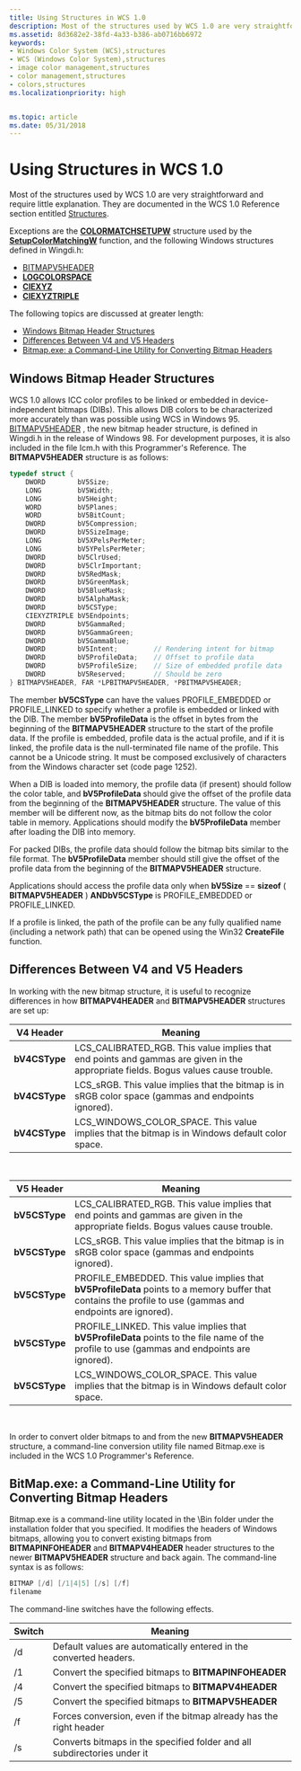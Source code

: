 ```yaml
---
title: Using Structures in WCS 1.0
description: Most of the structures used by WCS 1.0 are very straightforward and require little explanation. They are documented in the WCS 1.0 Reference section entitled Structures.
ms.assetid: 8d3682e2-38fd-4a33-b386-ab0716bb6972
keywords:
- Windows Color System (WCS),structures
- WCS (Windows Color System),structures
- image color management,structures
- color management,structures
- colors,structures
ms.localizationpriority: high


ms.topic: article
ms.date: 05/31/2018
---
```


# Using Structures in WCS 1.0

Most of the structures used by WCS 1.0 are very straightforward and require little explanation. They are documented in the WCS 1.0 Reference section entitled [Structures](structures.md).

Exceptions are the [**COLORMATCHSETUPW**](/windows/win32/api/icm/ns-icm-colormatchsetupw) structure used by the [**SetupColorMatchingW**](/windows/win32/api/icm/nf-icm-setupcolormatchingw) function, and the following Windows structures defined in Wingdi.h:

-   [BITMAPV5HEADER](#windows-bitmap-header-structures)
-   [**LOGCOLORSPACE**](/windows/desktop/api/Wingdi/ns-wingdi-taglogcolorspacea)
-   [**CIEXYZ**](/windows/desktop/api/Wingdi/ns-wingdi-tagciexyz)
-   [**CIEXYZTRIPLE**](/windows/desktop/api/Wingdi/ns-wingdi-tagicexyztriple)

The following topics are discussed at greater length:

-   [Windows Bitmap Header Structures](#windows-bitmap-header-structures)
-   [Differences Between V4 and V5 Headers](#differences-between-v4-and-v5-headers)
-   [Bitmap.exe: a Command-Line Utility for Converting Bitmap Headers](#bitmap-exe-a-command-line-utility-for-converting-bitmap-headers)

## Windows Bitmap Header Structures

WCS 1.0 allows ICC color profiles to be linked or embedded in device-independent bitmaps (DIBs). This allows DIB colors to be characterized more accurately than was possible using WCS in Windows 95. [BITMAPV5HEADER](/windows/win32/api/wingdi/ns-wingdi-bitmapv5header) , the new bitmap header structure, is defined in Wingdi.h in the release of Windows 98. For development purposes, it is also included in the file Icm.h with this Programmer's Reference. The **BITMAPV5HEADER** structure is as follows:


```C++
typedef struct {
    DWORD        bV5Size;
    LONG         bV5Width;
    LONG         bV5Height;
    WORD         bV5Planes;
    WORD         bV5BitCount;
    DWORD        bV5Compression;
    DWORD        bV5SizeImage;
    LONG         bV5XPelsPerMeter;
    LONG         bV5YPelsPerMeter;
    DWORD        bV5ClrUsed;
    DWORD        bV5ClrImportant;
    DWORD        bV5RedMask;
    DWORD        bV5GreenMask;
    DWORD        bV5BlueMask;
    DWORD        bV5AlphaMask;
    DWORD        bV5CSType;
    CIEXYZTRIPLE bV5Endpoints;
    DWORD        bV5GammaRed;
    DWORD        bV5GammaGreen;
    DWORD        bV5GammaBlue;
    DWORD        bV5Intent;         // Rendering intent for bitmap 
    DWORD        bV5ProfileData;    // Offset to profile data 
    DWORD        bV5ProfileSize;    // Size of embedded profile data 
    DWORD        bV5Reserved;       // Should be zero 
} BITMAPV5HEADER, FAR *LPBITMAPV5HEADER, *PBITMAPV5HEADER;
```



The member **bV5CSType** can have the values PROFILE\_EMBEDDED or PROFILE\_LINKED to specify whether a profile is embedded or linked with the DIB. The member **bV5ProfileData** is the offset in bytes from the beginning of the **BITMAPV5HEADER** structure to the start of the profile data. If the profile is embedded, profile data is the actual profile, and if it is linked, the profile data is the null-terminated file name of the profile. This cannot be a Unicode string. It must be composed exclusively of characters from the Windows character set (code page 1252).

When a DIB is loaded into memory, the profile data (if present) should follow the color table, and **bV5ProfileData** should give the offset of the profile data from the beginning of the **BITMAPV5HEADER** structure. The value of this member will be different now, as the bitmap bits do not follow the color table in memory. Applications should modify the **bV5ProfileData** member after loading the DIB into memory.

For packed DIBs, the profile data should follow the bitmap bits similar to the file format. The **bV5ProfileData** member should still give the offset of the profile data from the beginning of the **BITMAPV5HEADER** structure.

Applications should access the profile data only when **bV5Size** == **sizeof** ( **BITMAPV5HEADER** ) **ANDbV5CSType** is PROFILE\_EMBEDDED or PROFILE\_LINKED.

If a profile is linked, the path of the profile can be any fully qualified name (including a network path) that can be opened using the Win32 **CreateFile** function.

## Differences Between V4 and V5 Headers

In working with the new bitmap structure, it is useful to recognize differences in how **BITMAPV4HEADER** and **BITMAPV5HEADER** structures are set up:



| V4 Header     | Meaning                                                                                                                              |
|---------------|--------------------------------------------------------------------------------------------------------------------------------------|
| **bV4CSType** | LCS\_CALIBRATED\_RGB. This value implies that end points and gammas are given in the appropriate fields. Bogus values cause trouble. |
| **bV4CSType** | LCS\_sRGB. This value implies that the bitmap is in sRGB color space (gammas and endpoints ignored).                                 |
| **bV4CSType** | LCS\_WINDOWS\_COLOR\_SPACE. This value implies that the bitmap is in Windows default color space.                                    |



 



| V5 Header     | Meaning                                                                                                                                                      |
|---------------|--------------------------------------------------------------------------------------------------------------------------------------------------------------|
| **bV5CSType** | LCS\_CALIBRATED\_RGB. This value implies that end points and gammas are given in the appropriate fields. Bogus values cause trouble.                         |
| **bV5CSType** | LCS\_sRGB. This value implies that the bitmap is in sRGB color space (gammas and endpoints ignored).                                                         |
| **bV5CSType** | PROFILE\_EMBEDDED. This value implies that **bV5ProfileData** points to a memory buffer that contains the profile to use (gammas and endpoints are ignored). |
| **bV5CSType** | PROFILE\_LINKED. This value implies that **bV5ProfileData** points to the file name of the profile to use (gammas and endpoints are ignored).                |
| **bV5CSType** | LCS\_WINDOWS\_COLOR\_SPACE. This value implies that the bitmap is in Windows default color space.                                                            |



 

In order to convert older bitmaps to and from the new **BITMAPV5HEADER** structure, a command-line conversion utility file named Bitmap.exe is included in the WCS 1.0 Programmer's Reference.

## BitMap.exe: a Command-Line Utility for Converting Bitmap Headers

Bitmap.exe is a command-line utility located in the \\Bin folder under the installation folder that you specified. It modifies the headers of Windows bitmaps, allowing you to convert existing bitmaps from **BITMAPINFOHEADER** and **BITMAPV4HEADER** header structures to the newer **BITMAPV5HEADER** structure and back again. The command-line syntax is as follows:


```C++
BITMAP [/d] [/1|4|5] [/s] [/f] 
filename
```



The command-line switches have the following effects.



| Switch | Meaning                                                                  |
|--------|--------------------------------------------------------------------------|
| /d     | Default values are automatically entered in the converted headers.       |
| /1     | Convert the specified bitmaps to **BITMAPINFOHEADER**                    |
| /4     | Convert the specified bitmaps to **BITMAPV4HEADER**                      |
| /5     | Convert the specified bitmaps to **BITMAPV5HEADER**                      |
| /f     | Forces conversion, even if the bitmap already has the right header       |
| /s     | Converts bitmaps in the specified folder and all subdirectories under it |



 

 

 